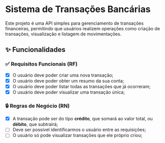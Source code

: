 # Sistema de Transações Bancárias

Este projeto é uma API simples para gerenciamento de transações financeiras, permitindo que usuários realizem operações como criação de transações, visualização e listagem de movimentações.

## ✨ Funcionalidades

### ✅ Requisitos Funcionais (RF)

- [x] O usuário deve poder criar uma nova transação;
- [x] O usuário deve poder obter um resumo da sua conta;
- [x] O usuário deve poder listar todas as transações que já ocorreram;
- [x] O usuário deve poder visualizar uma transação única;

### 🔒 Regras de Negócio (RN)

- [x] A transação pode ser do tipo **crédito**, que somará ao valor total, ou **débito**, que subtrairá;
- [ ] Deve ser possível identificarmos o usuário entre as requisições;
- [ ] O usuário só pode visualizar transações que ele próprio criou;

 
 
